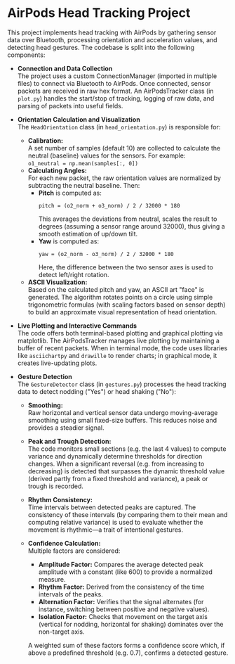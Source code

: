 # AirPods Head Tracking Project

This project implements head tracking with AirPods by gathering sensor data over Bluetooth, processing orientation and acceleration values, and detecting head gestures. The codebase is split into the following components:

- **Connection and Data Collection**  
  The project uses a custom ConnectionManager (imported in multiple files) to connect via Bluetooth to AirPods. Once connected, sensor packets are received in raw hex format. An AirPodsTracker class (in `plot.py`) handles the start/stop of tracking, logging of raw data, and parsing of packets into useful fields.

- **Orientation Calculation and Visualization**  
  The `HeadOrientation` class (in `head_orientation.py`) is responsible for:
  - **Calibration:**  
    A set number of samples (default 10) are collected to calculate the neutral (baseline) values for the sensors. For example:  
    `o1_neutral = np.mean(samples[:, 0])`
  - **Calculating Angles:**  
    For each new packet, the raw orientation values are normalized by subtracting the neutral baseline. Then:
    - **Pitch** is computed as:
      ```
      pitch = (o2_norm + o3_norm) / 2 / 32000 * 180
      ```
      This averages the deviations from neutral, scales the result to degrees (assuming a sensor range around 32000), thus giving a smooth estimation of up/down tilt.
    - **Yaw** is computed as:
      ```
      yaw = (o2_norm - o3_norm) / 2 / 32000 * 180
      ```
      Here, the difference between the two sensor axes is used to detect left/right rotation.
  - **ASCII Visualization:**  
    Based on the calculated pitch and yaw, an ASCII art "face" is generated. The algorithm rotates points on a circle using simple trigonometric formulas (with scaling factors based on sensor depth) to build an approximate visual representation of head orientation.

- **Live Plotting and Interactive Commands**  
  The code offers both terminal-based plotting and graphical plotting via matplotlib. The AirPodsTracker manages live plotting by maintaining a buffer of recent packets. When in terminal mode, the code uses libraries like `asciichartpy` and `drawille` to render charts; in graphical mode, it creates live-updating plots.

- **Gesture Detection**  
  The `GestureDetector` class (in `gestures.py`) processes the head tracking data to detect nodding ("Yes") or head shaking ("No"):
  - **Smoothing:**  
    Raw horizontal and vertical sensor data undergo moving-average smoothing using small fixed-size buffers. This reduces noise and provides a steadier signal.
  - **Peak and Trough Detection:**  
    The code monitors small sections (e.g. the last 4 values) to compute variance and dynamically determine thresholds for direction changes. When a significant reversal (e.g. from increasing to decreasing) is detected that surpasses the dynamic threshold value (derived partly from a fixed threshold and variance), a peak or trough is recorded.
  - **Rhythm Consistency:**  
    Time intervals between detected peaks are captured. The consistency of these intervals (by comparing them to their mean and computing relative variance) is used to evaluate whether the movement is rhythmic—a trait of intentional gestures.
  - **Confidence Calculation:**  
    Multiple factors are considered:
    - **Amplitude Factor:** Compares the average detected peak amplitude with a constant (like 600) to provide a normalized measure.
    - **Rhythm Factor:** Derived from the consistency of the time intervals of the peaks.
    - **Alternation Factor:** Verifies that the signal alternates (for instance, switching between positive and negative values).
    - **Isolation Factor:** Checks that movement on the target axis (vertical for nodding, horizontal for shaking) dominates over the non-target axis.
  
    A weighted sum of these factors forms a confidence score which, if above a predefined threshold (e.g. 0.7), confirms a detected gesture.